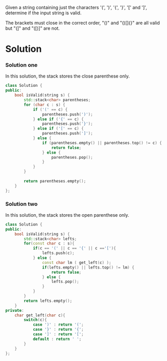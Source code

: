 Given a string containing just the characters '(', ')', '{', '}', '[' and ']', determine if the input string is valid.

The brackets must close in the correct order, "()" and "()[]{}" are all valid but "(]" and "([)]" are not.

# Solution

### Solution one

In this solution, the stack stores the close parenthese only.

```cpp
class Solution {
public:
    bool isValid(string s) {
        std::stack<char> parentheses;
        for (char c : s) {
            if ('(' == c) {
                parentheses.push(')');
            } else if ('{' == c) {
                parentheses.push('}');
            } else if ('[' == c) {
                parentheses.push(']');
            } else {
                if (parentheses.empty() || parentheses.top() != c) {
                    return false;
                } else {
                    parentheses.pop();
                }
            }
        }
        
        return parentheses.empty();
    }
};
```

### Solution two

In this solution, the stack stores the open parenthese only.

```cpp
class Solution {
public:
    bool isValid(string s) {
        std::stack<char> lefts;
        for(const char c : s){
            if(c == '(' || c == '{' || c =='['){
                lefts.push(c);
            } else {
                const char lm ( get_left(c) );
                if(lefts.empty() || lefts.top() != lm) {
                    return false;
                } else {
                    lefts.pop();
                } 
            }
        }
        return lefts.empty();
    }
private:
    char get_left(char c){
        switch(c){
            case ')' : return '(';
            case '}' : return '{';
            case ']' : return '[';
            default : return ' ';
        }
    }
};
```

